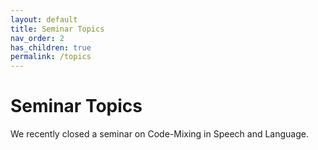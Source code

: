 ```yaml
---
layout: default
title: Seminar Topics
nav_order: 2
has_children: true
permalink: /topics
---
```


# Seminar Topics

We recently closed a seminar on Code-Mixing in Speech and Language.
